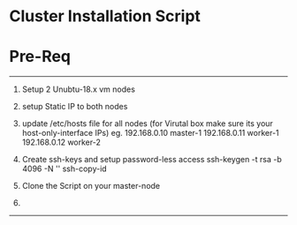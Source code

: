 # Cluster Installation Script

# Pre-Req 
---
 1. Setup 2 Unubtu-18.x vm nodes
 2. setup Static IP to both nodes
 3. update /etc/hosts file for all nodes (for Virutal box make sure its your host-only-interface IPs)
    eg. 
      192.168.0.10 master-1
      192.168.0.11 worker-1
      192.168.0.12 worker-2
  4. Create ssh-keys and setup password-less access 
      ssh-keygen -t rsa -b 4096 -N '' 
      ssh-copy-id <node-name> 
  
  5. Clone the Script on your master-node
  
  6. 
  
  
  
  ---
